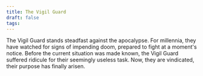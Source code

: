 ```yaml
---
title: The Vigil Guard
draft: false
tags:
---
```

The Vigil Guard stands steadfast against the apocalypse. For millennia, they have watched for signs of impending doom, prepared to fight at a moment's notice. Before the current situation was made known, the Vigil Guard suffered ridicule for their seemingly useless task. Now, they are vindicated, their purpose has finally arisen. 